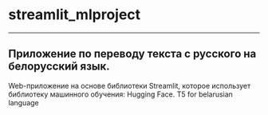 # streamlit_mlproject
_________________________________________
## Приложение по переводу текста с русского на белорусский язык.
Web-приложение на основе библиотеки Streamlit, которое использует библиотеку машинного обучения: Hugging Face.
T5 for belarusian language
